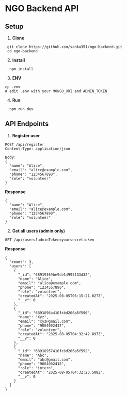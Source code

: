 # NGO Backend API

## Setup

1. **Clone**  
  ```
   git clone https://github.com/sanku351/ngo-backend.git
   cd ngo-backend
   ```

2. **Install**
  ```
    npm install
  ```

3. **ENV**
```
cp .env
# edit .env with your MONGO_URI and ADMIN_TOKEN
```

4. **Run**
  ```
    npm run dev
  ```

## API Endpoints
1. **Register user**
```
POST /api/register
Content-Type: application/json

Body:
{
  "name": "Alice",
  "email": "alice@example.com",
  "phone": "1234567890",
  "role": "volunteer"
}
```

**Response**
```
{
  "name": "Alice",
  "email": "alice@example.com",
  "phone": "1234567890",
  "role": "volunteer"
}
```

2. **Get all users (admin only)**
```
GET /api/users?adminToken=yoursecrettoken
```

**Response**
```
{
  "count": 3,
  "users": [
    {
      "_id": "68919369be9de14995133d32",
      "name": "Alice",
      "email": "alice@example.com",
      "phone": "1234567890",
      "role": "volunteer",
      "createdAt": "2025-08-05T05:15:21.027Z",
      "__v": 0
    },
    {
      "_id": "6891896a410fcbd206a5f596",
      "name": "Xyz",
      "email": "xyz@gmail.com",
      "phone": "9004002417",
      "role": "volunteer",
      "createdAt": "2025-08-05T04:32:42.897Z",
      "__v": 0
    },
    {
      "_id": "68918957410fcbd206a5f592",
      "name": "Abc",
      "email": "abc@gmail.com",
      "phone": "9004002418",
      "role": "intern",
      "createdAt": "2025-08-05T04:32:23.508Z",
      "__v": 0
    }
  ]
}
```
